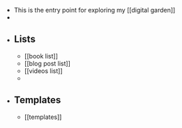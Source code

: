 - This is the entry point for exploring my [[digital garden]]
-
- ## Lists
	- [[book list]]
	- [[blog post list]]
	- [[videos list]]
	-
- ## Templates
	- [[templates]]